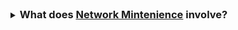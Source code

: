 <!-- ---
summary: >     
  What does Network Support involve?
---


- Site Survey
- Wi-Fi
- Ethernet
- Coax
- Fiber
- RF
- And much more! -->

<details class="dropdown_body" style="cursor:pointer">
	<summary><h3 style="display:inline"> What does <a href="URL">Network Mintenience</a> involve?</h3></summary>

	 <li>Site Survey</li>
	<li>Ethernet</li>
	<li>Wi-Fi</li>
	<li>Bluetooth</li>
	<li>Coax</li>
	<li>Fiber</li>
	<li>RF</li>
	<li>And much more!</li>
	</details><br></br>
